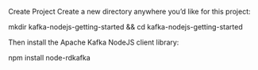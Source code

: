 Create Project
Create a new directory anywhere you’d like for this project:

mkdir kafka-nodejs-getting-started && cd kafka-nodejs-getting-started

Then install the Apache Kafka NodeJS client library:

npm install node-rdkafka
